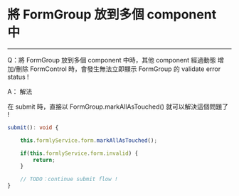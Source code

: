 # 將 FormGroup 放到多個 component 中

---

Q：將 FormGroup 放到多個 component 中時，其他 component 經過動態 增加/刪除 FormControl 時，會發生無法立即顯示 FormGroup 的 validate error status !

A： 解法

在 submit 時，直接以 FormGroup.markAllAsTouched() 就可以解決這個問題了 !

```ts
submit(): void {

    this.formlyService.form.markAllAsTouched();

    if(this.formlyService.form.invalid) {
        return;
    }

    // TODO：continue submit flow !
}
```
